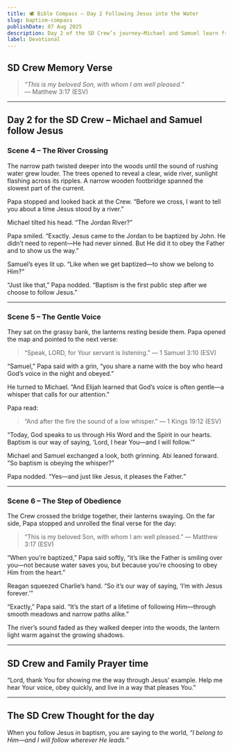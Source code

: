 ```yaml
---
title: 🕊️ Bible Compass – Day 2 Following Jesus into the Water
slug: baptism-compass
publishDate: 07 Aug 2025
description: Day 2 of the SD Crew’s journey—Michael and Samuel learn from Jesus’ baptism and choose to follow His example.
label: Devotional
---
```


## SD Crew Memory Verse

> *“This is my beloved Son, with whom I am well pleased.”*  
> — Matthew 3:17 (ESV)

---

## Day 2 for the SD Crew – Michael and Samuel follow Jesus

### Scene 4 – The River Crossing

The narrow path twisted deeper into the woods until the sound of rushing water grew louder. The trees opened to reveal a clear, wide river, sunlight flashing across its ripples. A narrow wooden footbridge spanned the slowest part of the current.

Papa stopped and looked back at the Crew. “Before we cross, I want to tell you about a time Jesus stood by a river.”

Michael tilted his head. “The Jordan River?”

Papa smiled. “Exactly. Jesus came to the Jordan to be baptized by John. He didn’t need to repent—He had never sinned. But He did it to obey the Father and to show us the way.”

Samuel’s eyes lit up. “Like when we get baptized—to show we belong to Him?”

“Just like that,” Papa nodded. “Baptism is the first public step after we choose to follow Jesus.”

---

### Scene 5 – The Gentle Voice

They sat on the grassy bank, the lanterns resting beside them. Papa opened the map and pointed to the next verse:

> “Speak, LORD, for Your servant is listening.” — 1 Samuel 3:10 (ESV)

“Samuel,” Papa said with a grin, “you share a name with the boy who heard God’s voice in the night and obeyed.”

He turned to Michael. “And Elijah learned that God’s voice is often gentle—a whisper that calls for our attention.”

Papa read:

> “And after the fire the sound of a low whisper.” — 1 Kings 19:12 (ESV)

“Today, God speaks to us through His Word and the Spirit in our hearts. Baptism is our way of saying, ‘Lord, I hear You—and I will follow.’”

Michael and Samuel exchanged a look, both grinning. Abi leaned forward. “So baptism is obeying the whisper?”

Papa nodded. “Yes—and just like Jesus, it pleases the Father.”

---

### Scene 6 – The Step of Obedience

The Crew crossed the bridge together, their lanterns swaying. On the far side, Papa stopped and unrolled the final verse for the day:

> “This is my beloved Son, with whom I am well pleased.” — Matthew 3:17 (ESV)

“When you’re baptized,” Papa said softly, “it’s like the Father is smiling over you—not because water saves you, but because you’re choosing to obey Him from the heart.”

Reagan squeezed Charlie’s hand. “So it’s our way of saying, ‘I’m with Jesus forever.’”

“Exactly,” Papa said. “It’s the start of a lifetime of following Him—through smooth meadows and narrow paths alike.”

The river’s sound faded as they walked deeper into the woods, the lantern light warm against the growing shadows.

---

## SD Crew and Family Prayer time

“Lord, thank You for showing me the way through Jesus’ example. Help me hear Your voice, obey quickly, and live in a way that pleases You.”

---

## The SD Crew Thought for the day

When you follow Jesus in baptism, you are saying to the world, *“I belong to Him—and I will follow wherever He leads.”*
